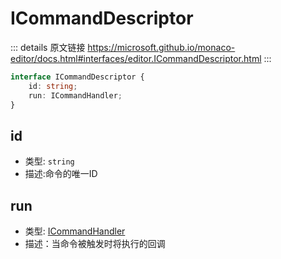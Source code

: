 # ICommandDescriptor

<backTop />
        
::: details 原文链接
https://microsoft.github.io/monaco-editor/docs.html#interfaces/editor.ICommandDescriptor.html
:::

```ts
interface ICommandDescriptor {
    id: string;
    run: ICommandHandler;
}
```

## id

- 类型: `string`
- 描述:命令的唯一ID

## run

- 类型: [ICommandHandler](/api/editor/ICommandHandler.md)
- 描述：当命令被触发时将执行的回调